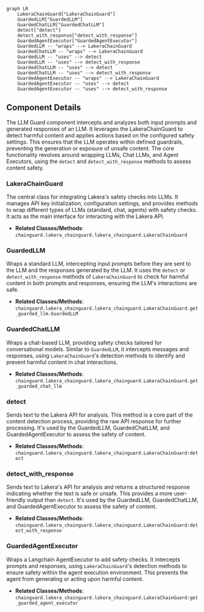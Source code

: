 ```mermaid
graph LR
    LakeraChainGuard["LakeraChainGuard"]
    GuardedLLM["GuardedLLM"]
    GuardedChatLLM["GuardedChatLLM"]
    detect["detect"]
    detect_with_response["detect_with_response"]
    GuardedAgentExecutor["GuardedAgentExecutor"]
    GuardedLLM -- "wraps" --> LakeraChainGuard
    GuardedChatLLM -- "wraps" --> LakeraChainGuard
    GuardedLLM -- "uses" --> detect
    GuardedLLM -- "uses" --> detect_with_response
    GuardedChatLLM -- "uses" --> detect
    GuardedChatLLM -- "uses" --> detect_with_response
    GuardedAgentExecutor -- "wraps" --> LakeraChainGuard
    GuardedAgentExecutor -- "uses" --> detect
    GuardedAgentExecutor -- "uses" --> detect_with_response
```

## Component Details

The LLM Guard component intercepts and analyzes both input prompts and generated responses of an LLM. It leverages the LakeraChainGuard to detect harmful content and applies actions based on the configured safety settings. This ensures that the LLM operates within defined guardrails, preventing the generation or exposure of unsafe content. The core functionality revolves around wrapping LLMs, Chat LLMs, and Agent Executors, using the `detect` and `detect_with_response` methods to assess content safety.

### LakeraChainGuard
The central class for integrating Lakera's safety checks into LLMs. It manages API key initialization, configuration settings, and provides methods to wrap different types of LLMs (standard, chat, agents) with safety checks. It acts as the main interface for interacting with the Lakera API.
- **Related Classes/Methods**: `chainguard.lakera_chainguard.lakera_chainguard.LakeraChainGuard`

### GuardedLLM
Wraps a standard LLM, intercepting input prompts before they are sent to the LLM and the responses generated by the LLM. It uses the `detect` or `detect_with_response` methods of `LakeraChainGuard` to check for harmful content in both prompts and responses, ensuring the LLM's interactions are safe.
- **Related Classes/Methods**: `chainguard.lakera_chainguard.lakera_chainguard.LakeraChainGuard.get_guarded_llm.GuardedLLM`

### GuardedChatLLM
Wraps a chat-based LLM, providing safety checks tailored for conversational models. Similar to `GuardedLLM`, it intercepts messages and responses, using `LakeraChainGuard`'s detection methods to identify and prevent harmful content in chat interactions.
- **Related Classes/Methods**: `chainguard.lakera_chainguard.lakera_chainguard.LakeraChainGuard.get_guarded_chat_llm`

### detect
Sends text to the Lakera API for analysis. This method is a core part of the content detection process, providing the raw API response for further processing. It's used by the GuardedLLM, GuardedChatLLM, and GuardedAgentExecutor to assess the safety of content.
- **Related Classes/Methods**: `chainguard.lakera_chainguard.lakera_chainguard.LakeraChainGuard:detect`

### detect_with_response
Sends text to Lakera's API for analysis and returns a structured response indicating whether the text is safe or unsafe. This provides a more user-friendly output than `detect`. It's used by the GuardedLLM, GuardedChatLLM, and GuardedAgentExecutor to assess the safety of content.
- **Related Classes/Methods**: `chainguard.lakera_chainguard.lakera_chainguard.LakeraChainGuard:detect_with_response`

### GuardedAgentExecutor
Wraps a Langchain AgentExecutor to add safety checks. It intercepts prompts and responses, using `LakeraChainGuard`'s detection methods to ensure safety within the agent execution environment. This prevents the agent from generating or acting upon harmful content.
- **Related Classes/Methods**: `chainguard.lakera_chainguard.lakera_chainguard.LakeraChainGuard:get_guarded_agent_executor`
